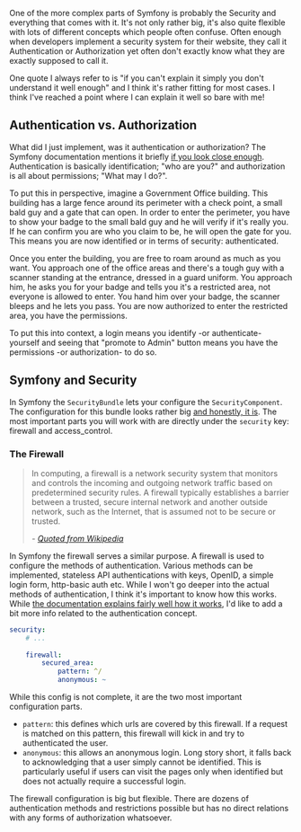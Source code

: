 [//]: # (TITLE: Symfony Security Made Simple)
[//]: # (TAGS: php, security, configuration, authentication, authorization, firewall, access control)

One of the more complex parts of Symfony is probably the Security and everything that comes with it. It's not only
rather big, it's also quite flexible with lots of different concepts which people often confuse. Often enough when
developers implement a security system for their website, they call it Authentication or Authorization yet often don't
exactly know what they are exactly supposed to call it.

One quote I always refer to is "if you can't explain it simply you don't understand it well enough" and I think it's
rather fitting for most cases. I think I've reached a point where I can explain it well so bare with me!

## Authentication vs. Authorization

What did I just implement, was it authentication or authorization? The Symfony documentation mentions it briefly 
[if you look close enough][1]. Authentication is basically identification; "who are you?" and authorization is
all about permissions; "What may I do?".

To put this in perspective, imagine a Government Office building. This building has a large fence around its perimeter
with a check point, a small bald guy and a gate that can open. In order to enter the perimeter, you have to show your
badge to the small bald guy and he will verify if it's really you. If he can confirm you are who you claim to be, he
will open the gate for you. This means you are now identified or in terms of security: authenticated.

Once you enter the building, you are free to roam around as much as you want. You approach one of the office areas and
there's a tough guy with a scanner standing at the entrance, dressed in a guard uniform. You approach him, he asks you
for your badge and tells you it's a restricted area, not everyone is allowed to enter. You hand him over your badge, the
scanner bleeps and he lets you pass. You are now authorized to enter the restricted area, you have the permissions.

To put this into context, a login means you identify -or authenticate- yourself and seeing that "promote to Admin"
button means you have the permissions -or authorization- to do so.

## Symfony and Security

In Symfony the `SecurityBundle` lets your configure the `SecurityComponent`. The configuration for this bundle looks
rather big [and honestly, it is][2]. The most important parts you will work with are directly under the `security` key:
firewall and access_control.

### The Firewall

> In computing, a firewall is a network security system that monitors and controls the incoming and outgoing network 
  traffic based on predetermined security rules. A firewall typically establishes a barrier between a trusted, secure 
  internal network and another outside network, such as the Internet, that is assumed not to be secure or trusted.
>
> _- [Quoted from Wikipedia][3]_

In Symfony the firewall serves a similar purpose. A firewall is used to configure the methods of authentication. Various
methods can be implemented, stateless API authentications with keys, OpenID, a simple login form, http-basic auth etc.
While I won't go deeper into the actual methods of authentication, I think it's important to know how this works. While
[the documentation explains fairly well how it works][4], I'd like to add a bit more info related to the authentication
concept.

```yml
security:
    # ... 
    
    firewall:
        secured_area:
            pattern: ^/
            anonymous: ~
```

While this config is not complete, it are the two most important configuration parts.
 - `pattern`: this defines which urls are covered by this firewall. If a request is matched on this pattern, this 
  firewall will kick in and try to authenticated the user.
 - `anonymous`: this allows an anonymous login. Long story short, it falls back to acknowledging that a user simply
  cannot be identified. This is particularly useful if users can visit the pages only when identified but does not 
  actually require a successful login.

The firewall configuration is big but flexible. There are dozens of authentication methods and restrictions possible but
has no direct relations with any forms of authorization whatsoever.


[1]: http://symfony.com/doc/current/security.html#learn-more
[2]: http://symfony.com/doc/current/reference/configuration/security.html
[3]: https://en.wikipedia.org/wiki/Firewall_(computing)
[4]: http://symfony.com/doc/current/security.html

